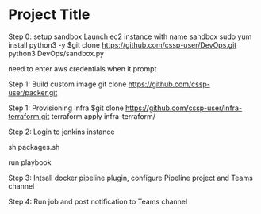 # Project Title

Step 0: setup sandbox
Launch ec2 instance with name sandbox
sudo yum install python3 -y
$git clone https://github.com/cssp-user/DevOps.git
python3 DevOps/sandbox.py

need to enter aws credentials when it prompt

Step 1: Build custom image
git clone https://github.com/cssp-user/packer.git


Step 1: Provisioning infra
$git clone https://github.com/cssp-user/infra-terraform.git
terraform apply infra-terraform/

Step 2: Login to jenkins instance

sh packages.sh

run playbook

Step 3: Intsall docker pipeline plugin, configure Pipeline project and Teams channel



Step 4: Run job and post notification to Teams channel




